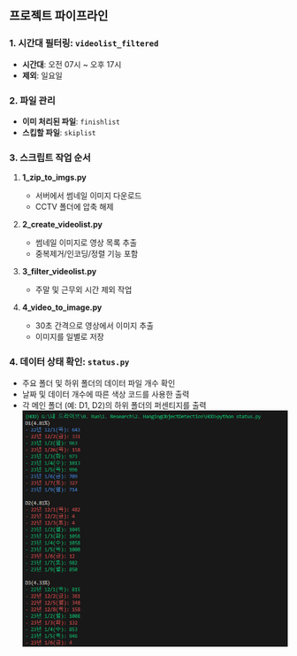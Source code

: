 ## 프로젝트 파이프라인

### 1. 시간대 필터링: `videolist_filtered`
- **시간대**: 오전 07시 ~ 오후 17시
- **제외**: 일요일

### 2. 파일 관리
- **이미 처리된 파일**: `finishlist`
- **스킵할 파일**: `skiplist`

### 3. 스크립트 작업 순서

1. **1_zip_to_imgs.py**
   - 서버에서 썸네일 이미지 다운로드
   - CCTV 폴더에 압축 해제

2. **2_create_videolist.py**
   - 썸네일 이미지로 영상 목록 추출
   - 중복제거/인코딩/정렬 기능 포함

3. **3_filter_videolist.py**
   - 주말 및 근무외 시간 제외 작업

4. **4_video_to_image.py**
   - 30초 간격으로 영상에서 이미지 추출
   - 이미지를 일별로 저장

### 4. 데이터 상태 확인: `status.py`
- 주요 폴더 및 하위 폴더의 데이터 파일 개수 확인
- 날짜 및 데이터 개수에 따른 색상 코드를 사용한 출력
- 각 메인 폴더 (예: D1, D2)의 하위 폴더의 퍼센티지를 출력
![Example Result](./images/result.png)
